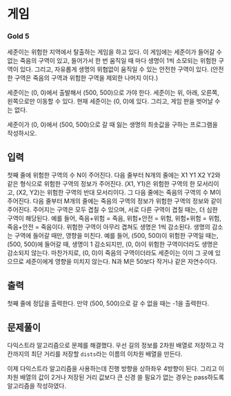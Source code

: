 # 게임

### Gold 5

세준이는 위험한 지역에서 탈출하는 게임을 하고 있다. 이 게임에는 세준이가 들어갈 수 없는 죽음의 구역이 있고, 들어가서 한 번 움직일 때 마다 생명이 1씩 소모되는 위험한 구역이 있다. 그리고, 자유롭게 생명의 위협없이 움직일 수 있는 안전한 구역이 있다. (안전한 구역은 죽음의 구역과 위험한 구역을 제외한 나머지 이다.)

세준이는 (0, 0)에서 출발해서 (500, 500)으로 가야 한다. 세준이는 위, 아래, 오른쪽, 왼쪽으로만 이동할 수 있다. 현재 세준이는 (0, 0)에 있다. 그리고, 게임 판을 벗어날 수는 없다.

세준이가 (0, 0)에서 (500, 500)으로 갈 때 잃는 생명의 최솟값을 구하는 프로그램을 작성하시오.

## 입력
첫째 줄에 위험한 구역의 수 N이 주어진다. 다음 줄부터 N개의 줄에는 X1 Y1 X2 Y2와 같은 형식으로 위험한 구역의 정보가 주어진다. (X1, Y1)은 위험한 구역의 한 모서리이고, (X2, Y2)는 위험한 구역의 반대 모서리이다. 그 다음 줄에는 죽음의 구역의 수 M이 주어진다. 다음 줄부터 M개의 줄에는 죽음의 구역의 정보가 위험한 구역의 정보와 같이 주어진다. 주어지는 구역은 모두 겹칠 수 있으며, 서로 다른 구역이 겹칠 때는, 더 심한 구역이 해당된다. 예를 들어, 죽음+위험 = 죽음, 위험+안전 = 위험, 위험+위험 = 위험, 죽음+안전 = 죽음이다. 위험한 구역이 아무리 겹쳐도 생명은 1씩 감소된다. 생명의 감소는 구역에 들어갈 때만, 영향을 미친다. 예를 들어, (500, 500)이 위험한 구역일 때는, (500, 500)에 들어갈 때, 생명이 1 감소되지만, (0, 0)이 위험한 구역이더라도 생명은 감소되지 않는다. 마찬가지로, (0, 0)이 죽음의 구역이더라도 세준이는 이미 그 곳에 있으므로 세준이에게 영향을 미치지 않는다. N과 M은 50보다 작거나 같은 자연수이다.

## 출력
첫째 줄에 정답을 출력한다. 만약 (500, 500)으로 갈 수 없을 때는 -1을 출력한다.

## 문제풀이
다익스트라 알고리즘으로 문제를 해결했다. 우선 길의 정보를 2차원 배열로 저장하고 각 칸까지의 최단 거리를 저장할 `dists`라는 이름의 이차원 배열을 만든다.

이제 다익스트라 알고리즘을 사용하는데 진행 방향을 상하좌우 4방향이 된다. 그리고 이차원 배열의 값이 2거나 저장된 거리 값보다 큰 신경 쓸 필요가 없는 경우는 pass하도록 알고리즘을 작성햐였다.